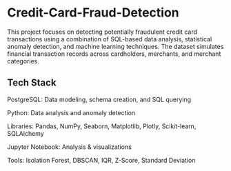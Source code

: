 # Credit-Card-Fraud-Detection

This project focuses on detecting potentially fraudulent credit card transactions using a combination of SQL-based data analysis, statistical anomaly detection, and machine learning techniques. The dataset simulates financial transaction records across cardholders, merchants, and merchant categories.

## Tech Stack

PostgreSQL: Data modeling, schema creation, and SQL querying

Python: Data analysis and anomaly detection

Libraries: Pandas, NumPy, Seaborn, Matplotlib, Plotly, Scikit-learn, SQLAlchemy

Jupyter Notebook: Analysis & visualizations

Tools: Isolation Forest, DBSCAN, IQR, Z-Score, Standard Deviation

